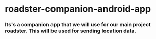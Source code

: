 ﻿# roadster-companion-android-app
<h3>Its's a companion app that we will use for our main project roadster. This will be used for sending location data.</h3>
